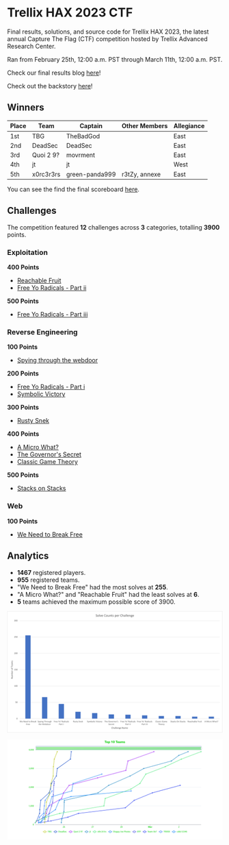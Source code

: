# Trellix HAX 2023 CTF

Final results, solutions, and source code for Trellix HAX 2023, the latest annual Capture The Flag (CTF) competition hosted by Trellix Advanced Research Center.

Ran from February 25th, 12:00 a.m. PST through March 11th, 12:00 a.m. PST.

Check our final results blog [here](https://www.trellix.com/en-us/about/newsroom/stories/research/trellix-hax-2023-capture-the-flag-results.html)!

Check out the backstory [here](story.md)!

## Winners
|     Place    |     Team         |     Captain           |     Other Members    |     Allegiance    |
|--------------|------------------|-----------------------|----------------------|-------------------|
|     1st      |     TBG          |     TheBadGod         |                      |     East          |
|     2nd      |     DeadSec      |     DeadSec           |                      |     East          |
|     3rd      |     Quoi 2 9?    |     movrment          |                      |     East          |
|     4th      |     jt           |     jt                |                      |     West          |
|     5th      |     x0rc3r3rs    |     green-panda999    |     r3tZy, annexe    |     East          |

You can see the find the final scoreboard [here](./final-scoreboard.md).

## Challenges

The competition featured **12** challenges across **3** categories, totalling **3900** points.

### Exploitation
**400 Points**
- [Reachable Fruit](exploitation/reachable-fruit/)
- [Free Yo Radicals - Part ii](exploitation/free-yo-radicals-part-ii/)

**500 Points**
- [Free Yo Radicals - Part iii](exploitation/free-yo-radicals-part-iii/)

### Reverse Engineering
**100 Points**
- [Spying through the webdoor](reverse_engineering/spying-through-the-webdoor/)

**200 Points**
- [Free Yo Radicals - Part i](reverse_engineering/free-yo-radicals-part-i/)
- [Symbolic Victory](reverse_engineering/symbolic_victory/)

**300 Points**
- [Rusty Snek](reverse_engineering/rusty-snek/)

**400 Points**
- [A Micro What?](reverse_engineering/a_micro_what/)
- [The Governor's Secret](reverse_engineering/the_governor_secret/)
- [Classic Game Theory](reverse_engineering/classic-game-theory/)

**500 Points**
- [Stacks on Stacks](reverse_engineering/stacks-on-stacks/)

### Web
**100 Points**
- [We Need to Break Free](web/we_need_to_break_free/)

## Analytics
- **1467** registered players.
- **955** registered teams.
- "We Need to Break Free" had the most solves at **255**.
- "A Micro What?" and "Reachable Fruit" had the least solves at **6**.
- **5** teams achieved the maximum possible score of 3900.

![Solve Counts per Challenge](./img/solve-counts-per-challenge.png "Solve Counts per Challenge")

![Top 10 Teams](./img/top-10-teams.png "Top 10 Teams")
